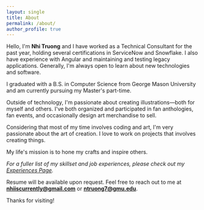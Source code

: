 ```yaml
---
layout: single
title: About
permalink: /about/
author_profile: true
---
```


Hello, I'm **Nhi Truong** and I have worked as a Technical Consultant for the past year, holding several certifications in ServiceNow and Snowflake. I also have experience with Angular and maintaining and testing legacy applications. Generally, I'm always open to learn about new technologies and software.

I graduated with a B.S. in Computer Science from George Mason University and am currently pursuing my Master's part-time.


Outside of technology, I'm passionate about creating illustrations—both for myself and others. I've both organized and participated in fan anthologies, fan events, and occasionally design art merchandise to sell.


Considering that most of my time involves coding and art, I'm very passionate about the art of creation. I love to work on projects that involves creating things.

My life's mission is to hone my crafts and inspire others.





*For a fuller list of my skillset and job experiences, please check out my [Experiences Page](/experiences/).*


Resume will be available upon request.
Feel free to reach out to me at **nhiiscurrently@gmail.com** or **ntruong7@gmu.edu**.

Thanks for visiting!


